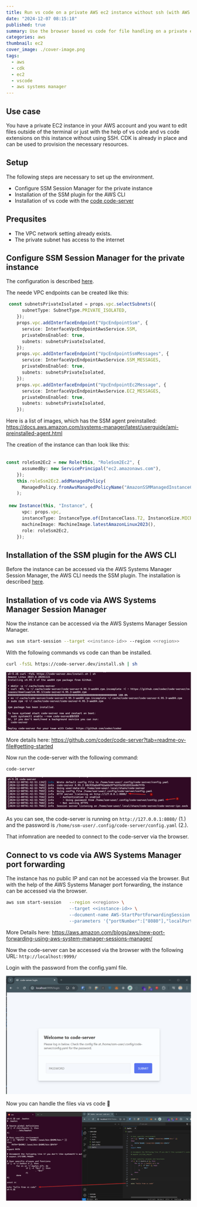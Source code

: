 ```yaml
---
title: Run vs code on a private AWS ec2 instance without ssh (with AWS CDK examples)
date: "2024-12-07 08:15:18"
published: true
summary: Use the browser based vs code for file handling on a private ec2 instance without ssh
categories: aws
thumbnail: ec2
cover_image: ./cover-image.png
tags:
  - aws
  - cdk
  - ec2
  - vscode
  - aws systems manager
---
```


## Use case

You have a private EC2 instance in your AWS account and you want to edit files outside of the terminal or just with the help of vs code and vs code extensions on this instance without using SSH.
CDK is already in place and can be used to provision the necessary resources.

## Setup

The following steps are necessary to set up the environment.

* Configure SSM Session Manager for the private instance
* Installation of the SSM plugin for the AWS CLI
* Installation of vs code with the [code code-server](https://github.com/coder/code-server)

## Prequsites

* The VPC network setting already exists.
* The private subnet has access to the internet

## Configure SSM Session Manager for the private instance

The configuration is described [here](https://repost.aws/knowledge-center/ec2-systems-manager-vpc-endpoints).

The neede VPC endpoints can be created like this:

```typescript
 const subnetsPrivateIsolated = props.vpc.selectSubnets({
      subnetType: SubnetType.PRIVATE_ISOLATED,
    });
    props.vpc.addInterfaceEndpoint("VpcEndpointSsm", {
      service: InterfaceVpcEndpointAwsService.SSM,
      privateDnsEnabled: true,
      subnets: subnetsPrivateIsolated,
    });
    props.vpc.addInterfaceEndpoint("VpcEndpointSsmMessages", {
      service: InterfaceVpcEndpointAwsService.SSM_MESSAGES,
      privateDnsEnabled: true,
      subnets: subnetsPrivateIsolated,
    });
    props.vpc.addInterfaceEndpoint("VpcEndpointEc2Message", {
      service: InterfaceVpcEndpointAwsService.EC2_MESSAGES,
      privateDnsEnabled: true,
      subnets: subnetsPrivateIsolated,
    });
```

Here is a list of images, which has the SSM agent preinstalled: https://docs.aws.amazon.com/systems-manager/latest/userguide/ami-preinstalled-agent.html

The creation of the instance can than look like this:
```typescript

const roleSsm2Ec2 = new Role(this, "RoleSsm2Ec2", {
      assumedBy: new ServicePrincipal("ec2.amazonaws.com"),
    });
    this.roleSsm2Ec2.addManagedPolicy(
      ManagedPolicy.fromAwsManagedPolicyName("AmazonSSMManagedInstanceCore"),
    );

 new Instance(this, "Instance", {
      vpc: props.vpc,
      instanceType: InstanceType.of(InstanceClass.T2, InstanceSize.MICRO),
      machineImage: MachineImage.latestAmazonLinux2023(),
      role: roleSsm2Ec2,
    });
```

## Installation of the SSM plugin for the AWS CLI

Before the instance can be accessed via the AWS Systems Manager Session Manager, the AWS CLI needs the SSM plugin.
The installation is described [here](https://docs.aws.amazon.com/systems-manager/latest/userguide/session-manager-working-with-install-plugin.html).

## Installation of vs code via AWS Systems Manager Session Manager

Now the instance can be accessed via the AWS Systems Manager Session Manager.

```bash
aws ssm start-session --target <<instance-id>> --region <<region>>
```

With the following commands vs code can than be installed.

```bash
curl -fsSL https://code-server.dev/install.sh | sh
```

![install code-server](./install-code-server.png)

More details here: https://github.com/coder/code-server?tab=readme-ov-file#getting-started

Now run the code-server with the following command:

```bash
code-server
```

![run code-server](./run-code-server.png)

As you can see, the code-server is running on `http://127.0.0.1:8080/` (1.) and the password is `/home/ssm-user/.config/code-server/config.yaml` (2.).

That infomration are needed to connect to the code-server via the browser.

## Connect to vs code via AWS Systems Manager port forwarding

The instance has no public IP and can not be accessed via the browser. But with the help of the AWS Systems Manager port forwarding, the instance can be accessed via the browser.

```bash
aws ssm start-session   --region <<region>> \ 
                        --target <<instance-id>> \
                        --document-name AWS-StartPortForwardingSession \
                        --parameters '{"portNumber":["8080"],"localPortNumber":["9999"]}'
```
More Details here: https://aws.amazon.com/blogs/aws/new-port-forwarding-using-aws-system-manager-sessions-manager/

Now the code-server can be accessed via the browser with the following URL: `http://localhost:9999/`

Login with the password from the config.yaml file.

![code server login](./code-server-login.png)

Now you can handle the files via vs code 🥳

![code server file handling](./code-server-file-handling.png)






